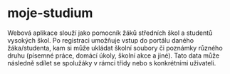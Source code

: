 # moje-studium
Webová aplikace slouží jako pomocník žáků středních škol a studentů vysokých škol. Po registraci umožňuje vstup do portálu daného žáka/studenta, kam si může ukládat školní soubory či poznámky různého druhu (písemné práce, domácí úkoly, školní akce a jiné). Tato data může následně sdílet se spolužáky v rámci třídy nebo s konkrétními uživateli.
